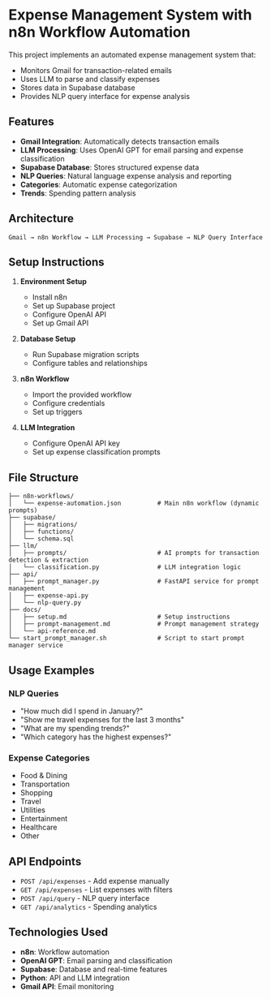 # Expense Management System with n8n Workflow Automation

This project implements an automated expense management system that:
- Monitors Gmail for transaction-related emails
- Uses LLM to parse and classify expenses
- Stores data in Supabase database
- Provides NLP query interface for expense analysis

## Features

- **Gmail Integration**: Automatically detects transaction emails
- **LLM Processing**: Uses OpenAI GPT for email parsing and expense classification
- **Supabase Database**: Stores structured expense data
- **NLP Queries**: Natural language expense analysis and reporting
- **Categories**: Automatic expense categorization
- **Trends**: Spending pattern analysis

## Architecture

```
Gmail → n8n Workflow → LLM Processing → Supabase → NLP Query Interface
```

## Setup Instructions

1. **Environment Setup**
   - Install n8n
   - Set up Supabase project
   - Configure OpenAI API
   - Set up Gmail API

2. **Database Setup**
   - Run Supabase migration scripts
   - Configure tables and relationships

3. **n8n Workflow**
   - Import the provided workflow
   - Configure credentials
   - Set up triggers

4. **LLM Integration**
   - Configure OpenAI API key
   - Set up expense classification prompts

## File Structure

```
├── n8n-workflows/
│   └── expense-automation.json          # Main n8n workflow (dynamic prompts)
├── supabase/
│   ├── migrations/
│   ├── functions/
│   └── schema.sql
├── llm/
│   ├── prompts/                         # AI prompts for transaction detection & extraction
│   └── classification.py                # LLM integration logic
├── api/
│   ├── prompt_manager.py                # FastAPI service for prompt management
│   ├── expense-api.py
│   └── nlp-query.py
├── docs/
│   ├── setup.md                         # Setup instructions
│   ├── prompt-management.md             # Prompt management strategy
│   └── api-reference.md
└── start_prompt_manager.sh              # Script to start prompt manager service
```

## Usage Examples

### NLP Queries
- "How much did I spend in January?"
- "Show me travel expenses for the last 3 months"
- "What are my spending trends?"
- "Which category has the highest expenses?"

### Expense Categories
- Food & Dining
- Transportation
- Shopping
- Travel
- Utilities
- Entertainment
- Healthcare
- Other

## API Endpoints

- `POST /api/expenses` - Add expense manually
- `GET /api/expenses` - List expenses with filters
- `POST /api/query` - NLP query interface
- `GET /api/analytics` - Spending analytics

## Technologies Used

- **n8n**: Workflow automation
- **OpenAI GPT**: Email parsing and classification
- **Supabase**: Database and real-time features
- **Python**: API and LLM integration
- **Gmail API**: Email monitoring
